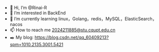 - 👋 Hi, I’m @Rinai-R
- 👀 I’m interested in BackEnd
- 🌱 I’m currently learning linux，Golang，redis，MySQL，ElasticSearch，nacos
- 📫 How to reach me 2024211885@stu.cqupt.edu.cn
- ✒️ My blog:
https://blog.csdn.net/qq_60409213?spm=1010.2135.3001.5421
<!---
Rinai-R/Rinai-R is a ✨ special ✨ repository because its `README.md` (this file) appears on your GitHub profile.
You can click the Preview link to take a look at your changes.
--->
